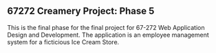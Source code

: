 67272 Creamery Project: Phase 5 
---

This is the final phase for the final project for 67-272 Web Application Design and Development. The application is an employee management system for a ficticious Ice Cream Store.
